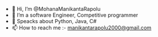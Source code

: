 - 👋 Hi, I’m @MohanaManikantaRapolu
- 👀 I’m a software Engineer, Competitive programmer
- 🌱 Speacks about Python, Java, C#
- 📫 How to reach me :- manikantarapolu2000@gmail.com

<!---
MohanaManikantaRapolu/MohanaManikantaRapolu is a ✨ special ✨ repository because its `README.md` (this file) appears on your GitHub profile.
You can click the Preview link to take a look at your changes.
--->
